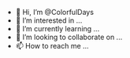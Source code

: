 - 👋 Hi, I’m @ColorfulDays
- 👀 I’m interested in ...
- 🌱 I’m currently learning ...
- 💞️ I’m looking to collaborate on ...
- 📫 How to reach me ...

<!---
ColorfulDays/ColorfulDays is a ✨ special ✨ repository because its `README.md` (this file) appears on your GitHub profile.
You can click the Preview link to take a look at your changes.
--->
